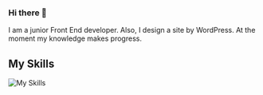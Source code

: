 ### Hi there 👋
I am a junior Front End developer. Also, I design a site by WordPress. At the moment my knowledge makes progress.
## My Skills
![My Skills](https://skillicons.dev/icons?i=js,html,css,WordPress)
<!--
- 🔭 I’m currently working on Front-End.
- 🌱 I’m currently learning Jvascript.
**farzane-na/farzane-na** is a ✨ _special_ ✨ repository because its `README.md` (this file) appears on your GitHub profile.

Here are some ideas to get you started:

-->
